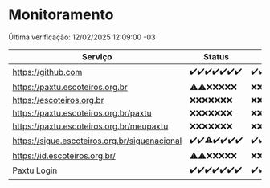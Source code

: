 # Monitoramento

Última verificação: 12/02/2025 12:09:00 -03

|Serviço|Status|Últimas 24h|
|---|---|---|
|https://github.com|<span title="2025-02-05: OK=23">✔️</span><span title="2025-02-06: OK=23">✔️</span><span title="2025-02-07: OK=23">✔️</span><span title="2025-02-08: OK=23">✔️</span><span title="2025-02-09: OK=23">✔️</span><span title="2025-02-10: OK=23">✔️</span><span title="2025-02-11: OK=14">✔️</span>|<span title="11/02/2025 12:09:00 -03 : 200">✔️</span><span title="11/02/2025 13:10:00 -03 : 200">✔️</span><span title="11/02/2025 14:07:00 -03 : 200">✔️</span><span title="11/02/2025 15:09:00 -03 : 200">✔️</span><span title="11/02/2025 16:05:00 -03 : 200">✔️</span><span title="11/02/2025 17:09:00 -03 : 200">✔️</span><span title="11/02/2025 18:07:00 -03 : 200">✔️</span><span title="11/02/2025 19:07:00 -03 : 200">✔️</span><span title="11/02/2025 20:08:00 -03 : 200">✔️</span><span title="11/02/2025 21:40:00 -03 : 200">✔️</span><span title="11/02/2025 23:08:00 -03 : 200">✔️</span><span title="12/02/2025 00:12:00 -03 : 200">✔️</span><span title="12/02/2025 01:10:00 -03 : 200">✔️</span><span title="12/02/2025 02:08:00 -03 : 200">✔️</span><span title="12/02/2025 03:12:00 -03 : 200">✔️</span><span title="12/02/2025 04:08:00 -03 : 200">✔️</span><span title="12/02/2025 05:11:00 -03 : 200">✔️</span><span title="12/02/2025 06:09:00 -03 : 200">✔️</span><span title="12/02/2025 07:08:00 -03 : 200">✔️</span><span title="12/02/2025 08:07:00 -03 : 200">✔️</span><span title="12/02/2025 09:15:00 -03 : 200">✔️</span><span title="12/02/2025 10:16:00 -03 : 200">✔️</span><span title="12/02/2025 11:08:00 -03 : 200">✔️</span><span title="12/02/2025 12:09:00 -03 : 200">✔️</span>|
|https://paxtu.escoteiros.org.br|<span title="2025-02-05: OK=1, Falhas=22">⚠️</span><span title="2025-02-06: OK=2, Falhas=21">⚠️</span><span title="2025-02-07: Falhas=23">❌</span><span title="2025-02-08: Falhas=23">❌</span><span title="2025-02-09: Falhas=23">❌</span><span title="2025-02-10: Falhas=23">❌</span><span title="2025-02-11: Falhas=14">❌</span>|<span title="11/02/2025 12:09:00 -03 : 403">❌</span><span title="11/02/2025 13:10:00 -03 : 403">❌</span><span title="11/02/2025 14:07:00 -03 : 403">❌</span><span title="11/02/2025 15:09:00 -03 : 403">❌</span><span title="11/02/2025 16:05:00 -03 : 403">❌</span><span title="11/02/2025 17:09:00 -03 : 403">❌</span><span title="11/02/2025 18:07:00 -03 : 403">❌</span><span title="11/02/2025 19:07:00 -03 : 403">❌</span><span title="11/02/2025 20:08:00 -03 : 403">❌</span><span title="11/02/2025 21:40:00 -03 : 403">❌</span><span title="11/02/2025 23:08:00 -03 : 403">❌</span><span title="12/02/2025 00:12:00 -03 : 403">❌</span><span title="12/02/2025 01:10:00 -03 : 403">❌</span><span title="12/02/2025 02:08:00 -03 : 403">❌</span><span title="12/02/2025 03:12:00 -03 : 403">❌</span><span title="12/02/2025 04:08:00 -03 : 0">❌</span><span title="12/02/2025 05:11:00 -03 : 403">❌</span><span title="12/02/2025 06:09:00 -03 : 403">❌</span><span title="12/02/2025 07:08:00 -03 : 403">❌</span><span title="12/02/2025 08:07:00 -03 : 403">❌</span><span title="12/02/2025 09:15:00 -03 : 403">❌</span><span title="12/02/2025 10:16:00 -03 : 403">❌</span><span title="12/02/2025 11:08:00 -03 : 403">❌</span><span title="12/02/2025 12:09:00 -03 : 403">❌</span>|
|https://escoteiros.org.br|<span title="2025-02-05: Falhas=23">❌</span><span title="2025-02-06: Falhas=23">❌</span><span title="2025-02-07: Falhas=23">❌</span><span title="2025-02-08: Falhas=23">❌</span><span title="2025-02-09: Falhas=23">❌</span><span title="2025-02-10: Falhas=23">❌</span><span title="2025-02-11: Falhas=14">❌</span>|<span title="11/02/2025 12:09:00 -03 : 403">❌</span><span title="11/02/2025 13:10:00 -03 : 403">❌</span><span title="11/02/2025 14:07:00 -03 : 403">❌</span><span title="11/02/2025 15:09:00 -03 : 403">❌</span><span title="11/02/2025 16:05:00 -03 : 403">❌</span><span title="11/02/2025 17:09:00 -03 : 403">❌</span><span title="11/02/2025 18:07:00 -03 : 403">❌</span><span title="11/02/2025 19:07:00 -03 : 403">❌</span><span title="11/02/2025 20:08:00 -03 : 403">❌</span><span title="11/02/2025 21:40:00 -03 : 403">❌</span><span title="11/02/2025 23:08:00 -03 : 403">❌</span><span title="12/02/2025 00:12:00 -03 : 403">❌</span><span title="12/02/2025 01:10:00 -03 : 403">❌</span><span title="12/02/2025 02:08:00 -03 : 403">❌</span><span title="12/02/2025 03:12:00 -03 : 403">❌</span><span title="12/02/2025 04:08:00 -03 : 0">❌</span><span title="12/02/2025 05:11:00 -03 : 403">❌</span><span title="12/02/2025 06:09:00 -03 : 403">❌</span><span title="12/02/2025 07:08:00 -03 : 403">❌</span><span title="12/02/2025 08:07:00 -03 : 403">❌</span><span title="12/02/2025 09:15:00 -03 : 403">❌</span><span title="12/02/2025 10:16:00 -03 : 403">❌</span><span title="12/02/2025 11:08:00 -03 : 403">❌</span><span title="12/02/2025 12:09:00 -03 : 403">❌</span>|
|https://paxtu.escoteiros.org.br/paxtu|<span title="2025-02-05: Falhas=23">❌</span><span title="2025-02-06: Falhas=23">❌</span><span title="2025-02-07: Falhas=23">❌</span><span title="2025-02-08: Falhas=23">❌</span><span title="2025-02-09: Falhas=23">❌</span><span title="2025-02-10: Falhas=23">❌</span><span title="2025-02-11: Falhas=14">❌</span>|<span title="11/02/2025 12:09:00 -03 : 403">❌</span><span title="11/02/2025 13:10:00 -03 : 403">❌</span><span title="11/02/2025 14:07:00 -03 : 403">❌</span><span title="11/02/2025 15:09:00 -03 : 403">❌</span><span title="11/02/2025 16:05:00 -03 : 403">❌</span><span title="11/02/2025 17:09:00 -03 : 403">❌</span><span title="11/02/2025 18:07:00 -03 : 403">❌</span><span title="11/02/2025 19:07:00 -03 : 403">❌</span><span title="11/02/2025 20:08:00 -03 : 403">❌</span><span title="11/02/2025 21:40:00 -03 : 403">❌</span><span title="11/02/2025 23:08:00 -03 : 403">❌</span><span title="12/02/2025 00:12:00 -03 : 403">❌</span><span title="12/02/2025 01:10:00 -03 : 403">❌</span><span title="12/02/2025 02:08:00 -03 : 403">❌</span><span title="12/02/2025 03:12:00 -03 : 403">❌</span><span title="12/02/2025 04:08:00 -03 : 403">❌</span><span title="12/02/2025 05:11:00 -03 : 403">❌</span><span title="12/02/2025 06:09:00 -03 : 403">❌</span><span title="12/02/2025 07:08:00 -03 : 403">❌</span><span title="12/02/2025 08:07:00 -03 : 403">❌</span><span title="12/02/2025 09:15:00 -03 : 403">❌</span><span title="12/02/2025 10:16:00 -03 : 403">❌</span><span title="12/02/2025 11:08:00 -03 : 403">❌</span><span title="12/02/2025 12:09:00 -03 : 403">❌</span>|
|https://paxtu.escoteiros.org.br/meupaxtu|<span title="2025-02-05: Falhas=23">❌</span><span title="2025-02-06: Falhas=23">❌</span><span title="2025-02-07: Falhas=23">❌</span><span title="2025-02-08: Falhas=23">❌</span><span title="2025-02-09: Falhas=23">❌</span><span title="2025-02-10: Falhas=23">❌</span><span title="2025-02-11: Falhas=14">❌</span>|<span title="11/02/2025 12:09:00 -03 : 403">❌</span><span title="11/02/2025 13:10:00 -03 : 403">❌</span><span title="11/02/2025 14:07:00 -03 : 403">❌</span><span title="11/02/2025 15:09:00 -03 : 403">❌</span><span title="11/02/2025 16:05:00 -03 : 403">❌</span><span title="11/02/2025 17:09:00 -03 : 403">❌</span><span title="11/02/2025 18:07:00 -03 : 403">❌</span><span title="11/02/2025 19:07:00 -03 : 403">❌</span><span title="11/02/2025 20:08:00 -03 : 403">❌</span><span title="11/02/2025 21:40:00 -03 : 403">❌</span><span title="11/02/2025 23:08:00 -03 : 403">❌</span><span title="12/02/2025 00:12:00 -03 : 403">❌</span><span title="12/02/2025 01:10:00 -03 : 403">❌</span><span title="12/02/2025 02:08:00 -03 : 403">❌</span><span title="12/02/2025 03:12:00 -03 : 403">❌</span><span title="12/02/2025 04:08:00 -03 : 403">❌</span><span title="12/02/2025 05:11:00 -03 : 403">❌</span><span title="12/02/2025 06:09:00 -03 : 403">❌</span><span title="12/02/2025 07:08:00 -03 : 403">❌</span><span title="12/02/2025 08:07:00 -03 : 403">❌</span><span title="12/02/2025 09:15:00 -03 : 403">❌</span><span title="12/02/2025 10:16:00 -03 : 403">❌</span><span title="12/02/2025 11:08:00 -03 : 403">❌</span><span title="12/02/2025 12:09:00 -03 : 403">❌</span>|
|https://sigue.escoteiros.org.br/siguenacional|<span title="2025-02-05: OK=23">✔️</span><span title="2025-02-06: OK=23">✔️</span><span title="2025-02-07: OK=22, Falhas=1">⚠️</span><span title="2025-02-08: OK=23">✔️</span><span title="2025-02-09: OK=23">✔️</span><span title="2025-02-10: OK=23">✔️</span><span title="2025-02-11: OK=14">✔️</span>|<span title="11/02/2025 12:09:00 -03 : 200">✔️</span><span title="11/02/2025 13:10:00 -03 : 200">✔️</span><span title="11/02/2025 14:07:00 -03 : 200">✔️</span><span title="11/02/2025 15:09:00 -03 : 200">✔️</span><span title="11/02/2025 16:05:00 -03 : 200">✔️</span><span title="11/02/2025 17:09:00 -03 : 200">✔️</span><span title="11/02/2025 18:07:00 -03 : 200">✔️</span><span title="11/02/2025 19:07:00 -03 : 200">✔️</span><span title="11/02/2025 20:08:00 -03 : 200">✔️</span><span title="11/02/2025 21:40:00 -03 : 200">✔️</span><span title="11/02/2025 23:08:00 -03 : 200">✔️</span><span title="12/02/2025 00:12:00 -03 : 200">✔️</span><span title="12/02/2025 01:10:00 -03 : 200">✔️</span><span title="12/02/2025 02:08:00 -03 : 200">✔️</span><span title="12/02/2025 03:12:00 -03 : 200">✔️</span><span title="12/02/2025 04:08:00 -03 : 200">✔️</span><span title="12/02/2025 05:11:00 -03 : 200">✔️</span><span title="12/02/2025 06:09:00 -03 : 200">✔️</span><span title="12/02/2025 07:08:00 -03 : 200">✔️</span><span title="12/02/2025 08:07:00 -03 : 200">✔️</span><span title="12/02/2025 09:15:00 -03 : 200">✔️</span><span title="12/02/2025 10:16:00 -03 : 200">✔️</span><span title="12/02/2025 11:08:00 -03 : 200">✔️</span><span title="12/02/2025 12:09:00 -03 : 200">✔️</span>|
|https://id.escoteiros.org.br/|<span title="2025-02-05: OK=3, Falhas=20">⚠️</span><span title="2025-02-06: OK=4, Falhas=19">⚠️</span><span title="2025-02-07: Falhas=23">❌</span><span title="2025-02-08: Falhas=23">❌</span><span title="2025-02-09: Falhas=23">❌</span><span title="2025-02-10: Falhas=23">❌</span><span title="2025-02-11: Falhas=14">❌</span>|<span title="11/02/2025 12:09:00 -03 : 403">❌</span><span title="11/02/2025 13:10:00 -03 : 403">❌</span><span title="11/02/2025 14:07:00 -03 : 403">❌</span><span title="11/02/2025 15:09:00 -03 : 403">❌</span><span title="11/02/2025 16:05:00 -03 : 403">❌</span><span title="11/02/2025 17:09:00 -03 : 403">❌</span><span title="11/02/2025 18:07:00 -03 : 403">❌</span><span title="11/02/2025 19:07:00 -03 : 403">❌</span><span title="11/02/2025 20:08:00 -03 : 403">❌</span><span title="11/02/2025 21:40:00 -03 : 403">❌</span><span title="11/02/2025 23:08:00 -03 : 403">❌</span><span title="12/02/2025 00:12:00 -03 : 403">❌</span><span title="12/02/2025 01:10:00 -03 : 403">❌</span><span title="12/02/2025 02:08:00 -03 : 403">❌</span><span title="12/02/2025 03:12:00 -03 : 403">❌</span><span title="12/02/2025 04:08:00 -03 : 403">❌</span><span title="12/02/2025 05:11:00 -03 : 403">❌</span><span title="12/02/2025 06:09:00 -03 : 403">❌</span><span title="12/02/2025 07:08:00 -03 : 403">❌</span><span title="12/02/2025 08:07:00 -03 : 403">❌</span><span title="12/02/2025 09:15:00 -03 : 403">❌</span><span title="12/02/2025 10:16:00 -03 : 403">❌</span><span title="12/02/2025 11:08:00 -03 : 403">❌</span><span title="12/02/2025 12:09:00 -03 : 403">❌</span>|
|Paxtu Login|<span title="2025-02-05: OK=23">✔️</span><span title="2025-02-06: OK=23">✔️</span><span title="2025-02-07: OK=23">✔️</span><span title="2025-02-08: OK=23">✔️</span><span title="2025-02-09: OK=23">✔️</span><span title="2025-02-10: OK=23">✔️</span><span title="2025-02-11: OK=14">✔️</span>|<span title="11/02/2025 12:09:00 -03 : 200">✔️</span><span title="11/02/2025 13:10:00 -03 : 200">✔️</span><span title="11/02/2025 14:07:00 -03 : 200">✔️</span><span title="11/02/2025 15:09:00 -03 : 200">✔️</span><span title="11/02/2025 16:05:00 -03 : 200">✔️</span><span title="11/02/2025 17:09:00 -03 : 200">✔️</span><span title="11/02/2025 18:07:00 -03 : 200">✔️</span><span title="11/02/2025 19:07:00 -03 : 200">✔️</span><span title="11/02/2025 20:08:00 -03 : 200">✔️</span><span title="11/02/2025 21:40:00 -03 : 200">✔️</span><span title="11/02/2025 23:08:00 -03 : 200">✔️</span><span title="12/02/2025 00:12:00 -03 : 200">✔️</span><span title="12/02/2025 01:10:00 -03 : 200">✔️</span><span title="12/02/2025 02:08:00 -03 : 200">✔️</span><span title="12/02/2025 03:12:00 -03 : 200">✔️</span><span title="12/02/2025 04:08:00 -03 : 200">✔️</span><span title="12/02/2025 05:11:00 -03 : 200">✔️</span><span title="12/02/2025 06:09:00 -03 : 200">✔️</span><span title="12/02/2025 07:08:00 -03 : 200">✔️</span><span title="12/02/2025 08:07:00 -03 : 200">✔️</span><span title="12/02/2025 09:15:00 -03 : 200">✔️</span><span title="12/02/2025 10:16:00 -03 : 200">✔️</span><span title="12/02/2025 11:08:00 -03 : 200">✔️</span><span title="12/02/2025 12:09:00 -03 : 200">✔️</span>|
